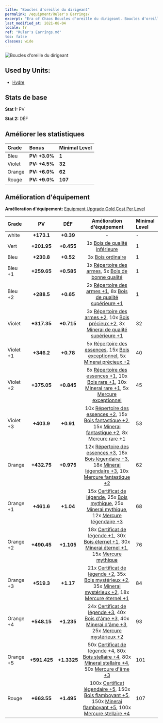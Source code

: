 ```yaml
---
title: "Boucles d'oreille du dirigeant"
permalink: /equipment/Ruler's Earrings/
excerpt: "Era of Chaos Boucles d'oreille du dirigeant. Boucles d'oreille du dirigeant"
last_modified_at: 2021-08-04
locale: fr
ref: "Ruler's Earrings.md"
toc: false
classes: wide
---
```


  ![Boucles d'oreille du dirigeant](/images/e/e_8072.png)

## Used by Units:

* [Hydre](/fr/units/Hydra/) 


## Stats de base
 **Stat 1:** PV

 **Stat 2:** DÉF

## Améliorer les statistiques

  |     Grade    |   Bonus | Minimal Level | 
  |:-------------|:--------|:--------------| 
  | Bleu | **PV: +3.0%** | **1** | 
  | Violet | **PV: +4.5%** | **32** | 
  | Orange | **PV: +6.0%** | **62** | 
  | Rouge | **PV: +9.0%** | **107** | 


## Amélioration d'équipement
 **Amélioration d'équipement:** [Equipment Upgrade Gold Cost Per Level](/equipment/EquipmentUpgradeCostPerLevel/) 

  |          Grade      | PV | DÉF | Amélioration d'équipement | Minimal Level |
  |:--------------------|:---------:|:---------:|:----------------:|:--------------|
  | white | **+173.1** | **+0.39** | - | - |
  | Vert | **+201.95** | **+0.455** | 1x [Bois de qualité inférieure](/ItemsFR/mat_1/) | 1 |
  | Bleu | **+230.8** | **+0.52** | 3x [Bois ordinaire](/ItemsFR/mat_7/) | 1 |
  | Bleu +1 | **+259.65** | **+0.585** | 1x [Répertoire des armes](/ItemsFR/mat_18/), 5x [Bois de bonne qualité](/ItemsFR/mat_13/) | 1 |
  | Bleu +2 | **+288.5** | **+0.65** | 2x [Répertoire des armes +1](/ItemsFR/mat_25/), 8x [Bois de qualité supérieure +1](/ItemsFR/mat_20/) | 1 |
  | Violet | **+317.35** | **+0.715** | 3x [Répertoire des armes +2](/ItemsFR/mat_32/), 10x [Bois précieux +2](/ItemsFR/mat_27/), 3x [Minerai de qualité supérieure +1](/ItemsFR/mat_19/) | 32 |
  | Violet +1 | **+346.2** | **+0.78** | 5x [Répertoire des essences](/ItemsFR/mat_39/), 15x [Bois exceptionnel](/ItemsFR/mat_34/), 5x [Minerai précieux +2](/ItemsFR/mat_26/) | 40 |
  | Violet +2 | **+375.05** | **+0.845** | 8x [Répertoire des essences +1](/ItemsFR/mat_46/), 10x [Bois rare +1](/ItemsFR/mat_41/), 10x [Minerai rare +1](/ItemsFR/mat_40/), 5x [Mercure exceptionnel](/ItemsFR/mat_35/) | 45 |
  | Violet +3 | **+403.9** | **+0.91** | 10x [Répertoire des essences +2](/ItemsFR/mat_53/), 15x [Bois fantastique +2](/ItemsFR/mat_48/), 15x [Minerai fantastique +2](/ItemsFR/mat_47/), 8x [Mercure rare +1](/ItemsFR/mat_42/) | 53 |
  | Orange | **+432.75** | **+0.975** | 12x [Répertoire des essences +3](/ItemsFR/mat_60/), 18x [Bois légendaire +3](/ItemsFR/mat_55/), 18x [Minerai légendaire +3](/ItemsFR/mat_54/), 10x [Mercure fantastique +2](/ItemsFR/mat_49/) | 62 |
  | Orange +1 | **+461.6** | **+1.04** | 15x [Certificat de légende](/ItemsFR/mat_67/), 25x [Bois mythique](/ItemsFR/mat_62/), 25x [Minerai mythique](/ItemsFR/mat_61/), 12x [Mercure légendaire +3](/ItemsFR/mat_56/) | 68 |
  | Orange +2 | **+490.45** | **+1.105** | 18x [Certificat de légende +1](/ItemsFR/mat_74/), 30x [Bois éternel +1](/ItemsFR/mat_69/), 30x [Minerai éternel +1](/ItemsFR/mat_68/), 15x [Mercure mythique](/ItemsFR/mat_63/) | 76 |
  | Orange +3 | **+519.3** | **+1.17** | 21x [Certificat de légende +2](/ItemsFR/mat_81/), 35x [Bois mystérieux +2](/ItemsFR/mat_76/), 35x [Minerai mystérieux +2](/ItemsFR/mat_75/), 18x [Mercure éternel +1](/ItemsFR/mat_70/) | 84 |
  | Orange +4 | **+548.15** | **+1.235** | 24x [Certificat de légende +3](/ItemsFR/mat_88/), 40x [Bois d'âme +3](/ItemsFR/mat_83/), 40x [Minerai d'âme +3](/ItemsFR/mat_82/), 25x [Mercure mystérieux +2](/ItemsFR/mat_77/) | 93 |
  | Orange +5 | **+591.425** | **+1.3325** | 50x [Certificat de légende +4](/ItemsFR/mat_95/), 80x [Bois stellaire +4](/ItemsFR/mat_90/), 80x [Minerai stellaire +4](/ItemsFR/mat_89/), 50x [Mercure d'âme +3](/ItemsFR/mat_84/) | 101 |
  | Rouge | **+663.55** | **+1.495** | 100x [Certificat légendaire +5](/ItemsFR/mat_102/), 150x [Bois flamboyant +5](/ItemsFR/mat_97/), 150x [Minerai flamboyant +5](/ItemsFR/mat_96/), 100x [Mercure stellaire +4](/ItemsFR/mat_91/) | 107 |

